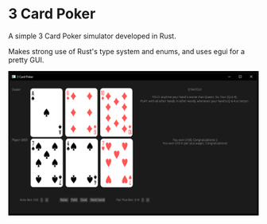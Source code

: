 # 3 Card Poker

A simple 3 Card Poker simulator developed in Rust.

Makes strong use of Rust's type system and enums, and uses egui for a pretty GUI.

![game screenshot](poker/images/game-screenshot.png)
